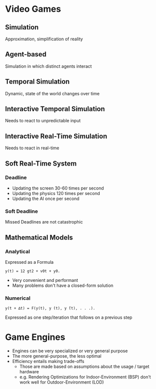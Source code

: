 # Video Games

## Simulation

Approximation, simplification of reality

## Agent-based

Simulation in which distinct agents interact

## Temporal Simulation
Dynamic, state of the world changes over time

## Interactive Temporal Simulation
Needs to react to unpredictable input

## Interactive Real-Time Simulation
Needs to react in real-time

##  Soft Real-Time System

### Deadline
- Updating the screen 30-60 times per second
- Updating the physics 120 times per second
- Updating the AI once per second

### Soft Deadline
Missed Deadlines are not catastrophic

## Mathematical Models

### Analytical

Expressed as a Formula

```
y(t) = 12 gt2 + v0t + y0.
```

- Very convenient and performant
- Many problems don't have a closed-form solution

### Numerical

```
y(t + ∆t) = F(y(t), y ̇(t), y ̈(t), . . .).
```

Expressed as one step/iteration that follows on a previous step

# Game Engines

- Engines can be very specialized or very general purpose
- The more general-purpose, the less optimal
- Efficiency entails making trade-offs
  - Those are made based on assumptions about the usage / target hardware
  - e.g. Rendering Optimizations for Indoor-Environment (BSP) don't work well for Outdoor-Environment (LOD)

